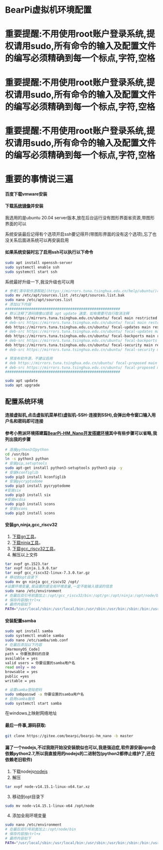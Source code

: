 # BearPi虚拟机环境配置

# 重要提醒:不用使用root账户登录系统,提权请用sudo,所有命令的输入及配置文件的编写必须精确到每一个标点,字符,空格
# 重要提醒:不用使用root账户登录系统,提权请用sudo,所有命令的输入及配置文件的编写必须精确到每一个标点,字符,空格
# 重要提醒:不用使用root账户登录系统,提权请用sudo,所有命令的输入及配置文件的编写必须精确到每一个标点,字符,空格
# 重要的事情说三遍


#### 百度下载vmware安装

#### 下载[系统镜像](https://mirrors.tuna.tsinghua.edu.cn/ubuntu-releases/20.04.1/ubuntu-20.04.1-live-server-amd64.iso)并安装

我选用的是ubuntu 20.04 server版本,放在后台运行没有图形界面省资源,带图形界面的可以

系统安装最后记得有个选项开启ssh要记得开(带图形界面的没有这个选项),忘了也没关系后面进系统可以再安装启用

#### 如果系统安装时忘了启用ssh可以执行以下命令

~~~ bash
sudo apt install openssh-server
sudo systemctl enable ssh
sudo systemctl start ssh
~~~

系统最好升级一下,我没升级也可以用

~~~ bash
# 参考[清华软件源帮助](https://mirrors.tuna.tsinghua.edu.cn/help/ubuntu/)改一下软件源,先备份一下 
sudo mv /etc/apt/sources.list /etc/apt/sources.list.bak
sudo nano /etc/apt/sources.list
# 添加以下内容
#####################################################
# 默认注释了源码镜像以提高 apt update 速度，如有需要可自行取消注释
deb https://mirrors.tuna.tsinghua.edu.cn/ubuntu/ focal main restricted universe multiverse
# deb-src https://mirrors.tuna.tsinghua.edu.cn/ubuntu/ focal main restricted universe multiverse
deb https://mirrors.tuna.tsinghua.edu.cn/ubuntu/ focal-updates main restricted universe multiverse
# deb-src https://mirrors.tuna.tsinghua.edu.cn/ubuntu/ focal-updates main restricted universe multiverse
deb https://mirrors.tuna.tsinghua.edu.cn/ubuntu/ focal-backports main restricted universe multiverse
# deb-src https://mirrors.tuna.tsinghua.edu.cn/ubuntu/ focal-backports main restricted universe multiverse
deb https://mirrors.tuna.tsinghua.edu.cn/ubuntu/ focal-security main restricted universe multiverse
# deb-src https://mirrors.tuna.tsinghua.edu.cn/ubuntu/ focal-security main restricted universe multiverse

# 预发布软件源，不建议启用
# deb https://mirrors.tuna.tsinghua.edu.cn/ubuntu/ focal-proposed main restricted universe multiverse
# deb-src https://mirrors.tuna.tsinghua.edu.cn/ubuntu/ focal-proposed main restricted universe multiverse
#####################################################

sudo apt update
sudo apt upgrade
~~~



## 配置系统环境


#### 连接虚拟机,点击虚拟机菜单栏(虚拟机-SSH-连接到SSH),会弹出命令窗口输入用户名和密码即可连接

#### 参考小熊派环境搭建篇[BearPi-HM_Nano开发搭建环境](https://gitee.com/bearpi/bearpi-hm_nano/blob/master/applications/BearPi/BearPi-HM_Nano/docs/quick-start/BearPi-HM_Nano%E5%BC%80%E5%8F%91%E6%90%AD%E5%BB%BA%E7%8E%AF%E5%A2%83.md)其中有些步骤可以省略,我列出我的步骤

~~~ bash
# 连接python3位python
cd /usr/bin
ln -s python3 python
# 安装pip,setuptools
sudo apt-get install python3-setuptools python3-pip -y
# 安装kconfiglib
sudo pip3 install kconfiglib
# 安装pycryptodome
sudo pip3 install pycryptodome
#安装six
sudo pip3 install six
#安装ecdsa
sudo pip3 install scons
# 安装scons
sudo pip3 install scons

~~~

#### 安装gn,ninja,gcc_riscv32

1. [下载gn工具](http://tools.harmonyos.com/mirrors/gn/1523/linux/gn.1523.tar)。
2. [下载ninja工具](http://tools.harmonyos.com/mirrors/ninja/1.9.0/linux/ninja.1.9.0.tar)。
3. [下载gcc_riscv32工具](http://tools.harmonyos.com/mirrors/gcc_riscv32/7.3.0/linux/gcc_riscv32-linux-7.3.0.tar.gz)。
4. 解压以上文件
~~~ bash
tar xvpf gn.1523.tar
tar xvpf ninja.1.9.0.tar
tar xvpf gcc_riscv32-linux-7.3.0.tar.gz
# 移动到opt目录下
sudo mv gn ninja gcc_riscv32 /opt/
#设置环境变量,我设置的是全局环境变量,一定不能输入错误的信息
sudo nano /etc/environment
# 在最后双引号前面加上:/opt/gcc_riscv32/bin:/opt/gn:/opt/ninja:/opt/node/bin
# 保存内容按ctrl+x
# 最终内容如下
PATH="/usr/local/sbin:/usr/local/bin:/usr/sbin:/usr/bin:/sbin:/bin:/usr/games:/usr/local/games:/opt/gcc_riscv32/bin:/opt/gn:/opt/ninja"

~~~

#### 安装配置samba

~~~ bash
sudo apt install samba
sudo systemctl enable samba
sudo nano /etc/samba/smb.conf
# 在最后添加以下内容
[HarmonyOS_Code]
path = 你要放源码的目录
available = yes
valid users = 你要设置的samba用户名
read only = no
browsable = yes
public =yes
writable = yes

# 设置samba登陆密码
sudo smbpasswd -a 你要设置的samba用户名
# 启用samba服务
sudo systemctl start samba


~~~

在windows上映射网络地址



#### 最后一件事,源码获取:

~~~ bash
git clone https://gitee.com/bearpi/bearpi-hm_nano -b master
~~~


#### 漏了一个nodejs,不过我刚开始没安装貌似也可以,我是强迫症,软件源安装npm会依赖python2.7,所以我直接用的nodejs的二进制包(python2都停止维护了,还在依赖老旧软件)
1. 下载nodejs[nodejs](https://nodejs.org/dist/v14.15.1/node-v14.15.1-linux-x64.tar.xz)
2. 解压
~~~ bash
tar xvpf node-v14.15.1-linux-x64.tar.xz
~~~
3. 移动到opt目录下
~~~ bash
sudo mv node-v14.15.1-linux-x64 /opt/node
~~~
4. 添加全局环境变量
~~~ bash
sudo nano /etc/environment
# 在最后双引号前面加上:/opt/node/bin
# 保存内容按ctrl+x
# 最终内容如下
PATH="/usr/local/sbin:/usr/local/bin:/usr/sbin:/usr/bin:/sbin:/bin:/usr/games:/usr/local/games:/opt/gcc_riscv32/bin:/opt/gn:/opt/ninja:/opt/node/bin"
~~~



